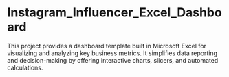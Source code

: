 # Instagram_Influencer_Excel_Dashboard
This project provides a dashboard template built in Microsoft Excel for visualizing and analyzing key business metrics. It simplifies data reporting and decision-making by offering interactive charts, slicers, and automated calculations.
